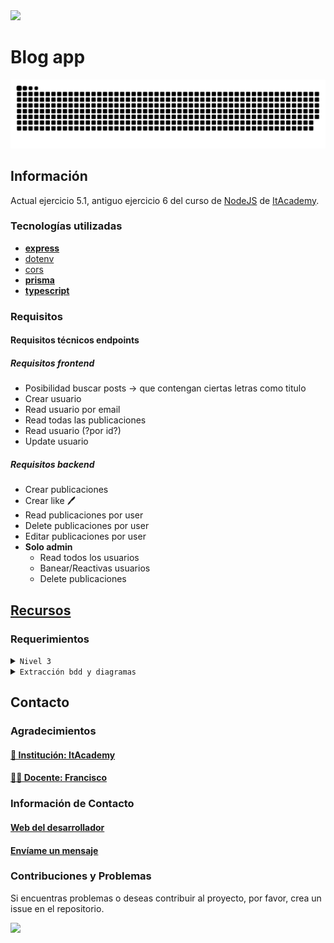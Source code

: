 <img src="https://user-images.githubusercontent.com/73097560/115834477-dbab4500-a447-11eb-908a-139a6edaec5c.gif">

# Blog app
<a href="https://github.com/SKRTEEEEEE">
<div align="center">
  <img  src="https://github.com/SKRTEEEEEE/SKRTEEEEEE/blob/main/resources/img/grid-snake.svg"
       alt="snake" />
</div>
</a>

## Información
Actual ejercicio 5.1, antiguo ejercicio 6 del curso de [NodeJS](https://nodejs.org/en) de [ItAcademy](https://www.barcelonactiva.cat/es/itacademy).
### Tecnologías utilizadas
- [**express**](https://expressjs.com/es/)
- [dotenv](https://www-dotenv-org.webpkgcache.com/doc/-/s/www.dotenv.org/docs/)
- [cors](https://www.npmjs.com/package/cors#usage)
- [**prisma**](https://www.prisma.io/docs)
- [**typescript**](https://www.typescriptlang.org/docs/)

### Requisitos 
#### Requisitos técnicos endpoints
##### Requisitos frontend
- Posibilidad buscar posts -> que contengan ciertas letras como titulo
- Crear usuario
- Read usuario por email
- Read todas las publicaciones
- Read usuario (?por id?)
- Update usuario
##### Requisitos backend
- Crear publicaciones
- Crear like 🖊️
- Read publicaciones por user
- Delete publicaciones por user
- Editar publicaciones por user
- **Solo admin**
  - Read todos los usuarios
  - Banear/Reactivas usuarios
  - Delete publicaciones


## [Recursos](https://github.com/SKRTEEEEEE/markdowns/)
### Requerimientos


<details><summary><code><bold>Nivel 3</bold> </code></summary><br/>

- _En este caso se utiliza un script de ts, junto a mongoose, para crear y poblar la base de datos_
##### Proceso elaboración
- _**No necesario una vez clonado!**_
1. Crear tipos bdd. Podemos [ver el archivo de tipos, haciendo click aquí](./src/types.d.ts)
2. Crear esquemas bdd utilizando mongoose. Podemos [ver el archivo de esquemas, haciendo click aquí](./src/schemas.ts)
3. Crear función para obtener conexión a nuestro entorno. Podemos [ver el archivo con la función de conexión, haciendo click aquí](./src/lib.ts)
4. Crear función principal encargada de ejecutar la conexión, crear y poblar la base de datos. Podemos ver [el archivo script de creación y población de la bdd, haciendo click aquí!](./src/initDb-script.ts)
##### Instalación dependencias
- Para instalar las dependencias, usar el siguiente comando:
```bash
npm i
```
##### Ejecutar script
- Ejecutar script para crear y poblar las bases de datos
```
npx ts-node src/initDb-script.ts
```

</details>


<details><summary><code><bold>Extracción bdd y diagramas</bold> </code></summary><br/>

##### Descargar y configurar/instalar [MongoDB Command Line Database Tools](https://www.mongodb.com/try/download/database-tools)
- _Si no tenemos MongoDB Command Line Database Tools_
- Descargar la version actual de MongoDB Command Line Database Tools, encuentra-la en [esta pagina](https://www.mongodb.com/try/download/database-tools).
- Descargar la version para el tipo de arquitectura que utilize nuestro PC(x64/x32). 
- Descomprimir el archivo descargado, en la carpeta deseada, se recomienda en `C:\Program Files\MongoDB`. Se recomienda cambiar el nombre a la carpeta a `Tools`.
##### Exportar colecciones usando `mongoexport`
- Abrir PowerShell con permisos de administrador: Buscar PowerShell, hacer click con el botón derecho y hacer click en la opción `Ejecutar como Administrador`.
- Navegar a la carpeta, utilizando el siguiente comando:
  ```powershell
  cd "C:\Program Files\MongoDB\Tools\bin"
  ```
- Una vez ubicado en la carpeta, proceder a la extracción de nuestro documento de la bdd en formato json, para ello utiliza este comando base:
  ```PowerShell
  .\mongoexport.exe --db <nombre-bdd> --collection <nombre-collection> --out <ruta-carpeta>/<archivo-salida>.json --jsonArray
  ```

  - En este caso, para la colección de usuarios de la base de datos, puedes utilizar este, pero **recuerda** sustituir con el nombre de tu usuario de Pc en el campo `<tu-usuario>`:
    ```PowerShell
    .\mongoexport.exe --db culDAmpolla --collection clientes --out "C:/Users/<tu-usuario>/Documents/culdamp.clientes.json" --jsonArray

    ```

  - Una vez lanzado el comando, debe aparecer este mensaje en la terminal:
    ```PowerShell
    2024-09-21T16:38:13.539+0200    connected to: mongodb://localhost/
    2024-09-21T16:38:13.575+0200    exported 2 records
    ```
- En este punto, en la carpeta de documentos podrás visualizar la colección creada.

</details>

## Contacto

### Agradecimientos
#### [🏫 Institución: ItAcademy](https://www.barcelonactiva.cat/es/itacademy)
#### [🧑‍🏫 Docente: Francisco](https://frivero.com.ar/)

### Información de Contacto
#### [Web del desarrollador](profile-skrt.vercel.app)
#### [Envíame un mensaje](mailto:adanreh.m@gmail.com)

### Contribuciones y Problemas

Si encuentras problemas o deseas contribuir al proyecto, por favor, crea un issue en el repositorio.

<img src="https://user-images.githubusercontent.com/73097560/115834477-dbab4500-a447-11eb-908a-139a6edaec5c.gif">